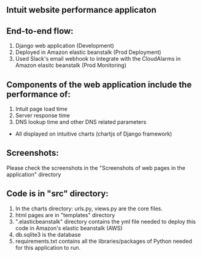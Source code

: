 Intuit website performance applicaton
-------------------------------------



End-to-end flow:
----------------
1. Django web application (Development)
2. Deployed in Amazon elastic beanstalk (Prod Deployment)
3. Used Slack's email webhook to integrate with the CloudAlarms in Amazon elasitc beanstalk (Prod Monitoring)





Components of the web application include the performance of:
-------------------------------------------------------------
1. Intuit page load time
2. Server response time
3. DNS lookup time and other DNS related parameters 
- All displayed on intuitive charts (chartjs of Django framework)






Screenshots:
------------
Please check the screenshots in the "Screenshots of web pages in the application" directory






Code is in "src" directory:
---------------------------
1. In the charts directory: urls.py, views.py are the core files.
2. html pages are in "templates" directory
3. ".elasticbeanstalk" directory contains the yml file needed to deploy this code in Amazon's elastic beanstalk (AWS)
4. db.sqlite3 is the database
5. requirements.txt contains all the libraries/packages of Python needed for this application to run.